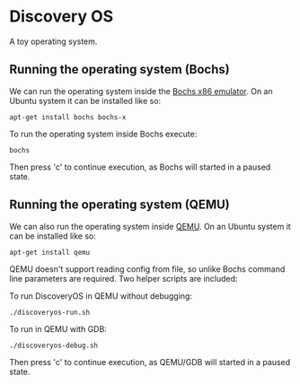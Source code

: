# Discovery OS

A toy operating system.

## Running the operating system (Bochs)

We can run the operating system inside the [Bochs x86 emulator](http://bochs.sourceforge.net/).
On an Ubuntu system it can be installed like so:
```
apt-get install bochs bochs-x
```

To run the operating system inside Bochs execute:
```
bochs
```
Then press 'c' to continue execution, as Bochs will started in a paused state.

## Running the operating system (QEMU)

We can also run the operating system inside [QEMU](https://www.qemu.org/).
On an Ubuntu system it can be installed like so:
```
apt-get install qemu
```

QEMU doesn't support reading config from file, so unlike Bochs command line parameters are
required. Two helper scripts are included:

To run DiscoveryOS in QEMU without debugging:
```
./discoveryos-run.sh
```

To run in QEMU with GDB:
```
./discoveryos-debug.sh
```
Then press 'c' to continue execution, as QEMU/GDB will started in a paused state.
